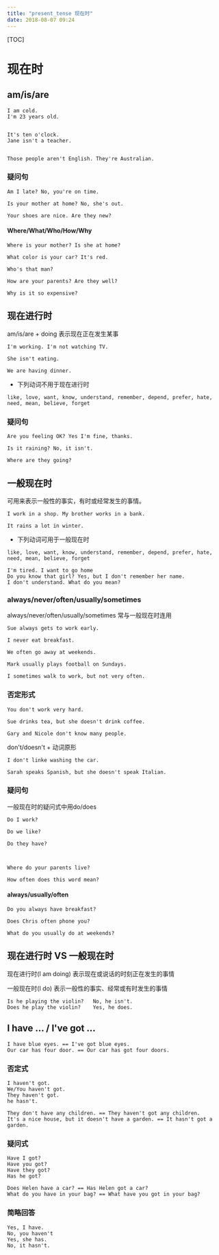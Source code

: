 ```yaml
---
title: "present_tense 现在时"
date: 2018-08-07 09:24
---
```


[TOC]

# 现在时



## am/is/are
```
I am cold.
I'm 23 years old.


It's ten o'clock.
Jane isn't a teacher.


Those people aren't English. They're Australian.
```


### 疑问句
```
Am I late? No, you're on time.

Is your mother at home? No, she's out.

Your shoes are nice. Are they new?
```


#### Where/What/Who/How/Why
```
Where is your mother? Is she at home?

What color is your car? It's red.

Who's that man? 

How are your parents? Are they well?

Why is it so expensive? 
```


## 现在进行时

am/is/are + doing  表示现在正在发生某事


```
I'm working. I'm not watching TV.

She isn't eating.

We are having dinner.
```



* 下列动词不用于现在进行时


`like, love, want, know, understand, remember, depend, prefer, hate, need, mean, believe, forget`




### 疑问句

```
Are you feeling OK? Yes I'm fine, thanks.

Is it raining? No, it isn't.

Where are they going?
```


## 一般现在时

可用来表示一般性的事实，有时或经常发生的事情。
```
I work in a shop. My brother works in a bank.

It rains a lot in winter.
```



* 下列动词可用于一般现在时


`like, love, want, know, understand, remember, depend, prefer, hate, need, mean, believe, forget`

```
I'm tired. I want to go home
Do you know that girl? Yes, but I don't remember her name.
I don't understand. What do you mean?
```






### always/never/often/usually/sometimes 

always/never/often/usually/sometimes  常与一般现在时连用

```
Sue always gets to work early.

I never eat breakfast. 

We often go away at weekends.

Mark usually plays football on Sundays.

I sometimes walk to work, but not very often.
```



### 否定形式

```
You don't work very hard.

Sue drinks tea, but she doesn't drink coffee.

Gary and Nicole don't know many people.
```


don't/doesn't + 动词原形

```
I don't linke washing the car.

Sarah speaks Spanish, but she doesn't speak Italian.
```


### 疑问句

一般现在时的疑问式中用do/does

```
Do I work?

Do we like?

Do they have?



Where do your parents live?

How often does this word mean?
```


#### always/usually/often

```
Do you always have breakfast?

Does Chris often phone you?

What do you usually do at weekends?
```




## 现在进行时 VS 一般现在时

现在进行时(I am doing) 表示现在或说话的时刻正在发生的事情

一般现在时(I do) 表示一般性的事实、经常或有时发生的事情



```
Is he playing the violin?	No, he isn't.
Does he play the violin?	Yes, he does.
```



## I have ... / I've got ...

```
I have blue eyes. == I've got blue eyes.
Our car has four door. == Our car has got four doors.
```



### 否定式

```
I haven't got.
We/You haven't got.
They haven't got.
he hasn't.

They don't have any children. == They haven't got any children.
It's a nice house, but it doesn't have a garden. == It hasn't got a garden.
```



### 疑问式

```
Have I got?
Have you got?
Have they got?
Has he got?

Does Helen have a car? == Has Helen got a car?
What do you have in your bag? == What have you got in your bag?
```



### 简略回答

```
Yes, I have.
No, you haven't
Yes, she has.
No, it hasn't.
```

